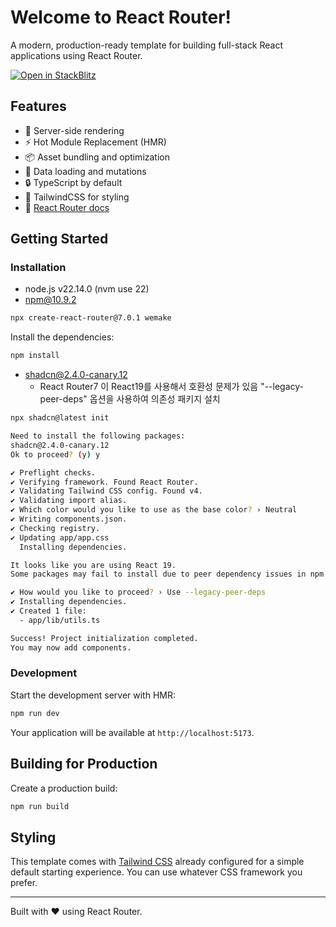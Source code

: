 # Welcome to React Router!

A modern, production-ready template for building full-stack React applications using React Router.

[![Open in StackBlitz](https://developer.stackblitz.com/img/open_in_stackblitz.svg)](https://stackblitz.com/github/remix-run/react-router-templates/tree/main/default)

## Features

- 🚀 Server-side rendering
- ⚡️ Hot Module Replacement (HMR)
- 📦 Asset bundling and optimization
- 🔄 Data loading and mutations
- 🔒 TypeScript by default
- 🎉 TailwindCSS for styling
- 📖 [React Router docs](https://reactrouter.com/)

## Getting Started

### Installation

- node.js v22.14.0 (nvm use 22)
- npm@10.9.2

```bash
npx create-react-router@7.0.1 wemake
```

Install the dependencies:

```bash
npm install
```

- shadcn@2.4.0-canary.12 
  - React Router7 이 React19를 사용해서 호환성 문제가 있음 "--legacy-peer-deps" 옵션을 사용하여 의존성 패키지 설치

```bash
npx shadcn@latest init
```
```bash
Need to install the following packages:
shadcn@2.4.0-canary.12
Ok to proceed? (y) y

✔ Preflight checks.
✔ Verifying framework. Found React Router.
✔ Validating Tailwind CSS config. Found v4.
✔ Validating import alias.
✔ Which color would you like to use as the base color? › Neutral
✔ Writing components.json.
✔ Checking registry.
✔ Updating app/app.css
  Installing dependencies.

It looks like you are using React 19. 
Some packages may fail to install due to peer dependency issues in npm (see https://ui.shadcn.com/react-19).

✔ How would you like to proceed? › Use --legacy-peer-deps
✔ Installing dependencies.
✔ Created 1 file:
  - app/lib/utils.ts

Success! Project initialization completed.
You may now add components.
```

### Development

Start the development server with HMR:

```bash
npm run dev
```

Your application will be available at `http://localhost:5173`.

## Building for Production

Create a production build:

```bash
npm run build
```



## Styling

This template comes with [Tailwind CSS](https://tailwindcss.com/) already configured for a simple default starting experience. You can use whatever CSS framework you prefer.

---

Built with ❤️ using React Router.
